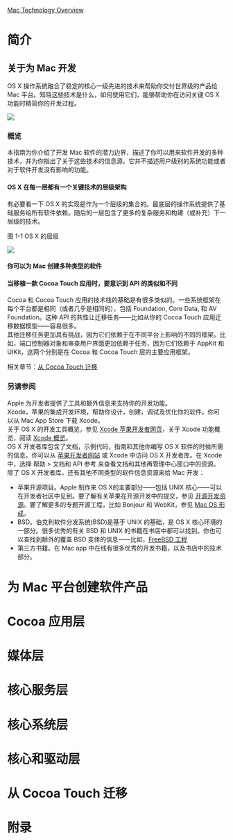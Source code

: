 [Mac Technology Overview](https://developer.apple.com/library/archive/documentation/MacOSX/Conceptual/OSX_Technology_Overview/About/About.html#//apple_ref/doc/uid/TP40001067)

# 简介
## 关于为 Mac 开发

OS X 操作系统融合了稳定的核心一级先进的技术来帮助你交付世界级的产品给 Mac 平台。知晓这些技术是什么，如何使用它们，能够帮助你在访问关键 OS X 功能时精简你的开发过程。  

![](https://developer.apple.com/library/archive/documentation/MacOSX/Conceptual/OSX_Technology_Overview/art/MacBookProDesktop_2x.png)

### 概览

本指南为你介绍了开发 Mac 软件的潜力边界，描述了你可以用来软件开发的多种技术，并为你指出了关于这些技术的信息源。它并不描述用户级别的系统功能或者对于软件开发没有影响的功能。  

#### OS X 在每一层都有一个关键技术的层级架构

有必要看一下 OS X 的实现是作为一个层级的集合的。最底层的操作系统提供了基础服务给所有软件依赖。随后的一层包含了更多的复杂服务和构建（或补充）下一层级的技术。  

图 1-1 OS X 的层级  

![](https://developer.apple.com/library/archive/documentation/MacOSX/Conceptual/OSX_Technology_Overview/art/osx_architecture-layers_2x.png)

#### 你可以为 Mac 创建多种类型的软件

#### 当移植一款 Cocoa Touch 应用时，要意识到 API 的类似和不同

Cocoa 和 Cocoa Touch 应用的技术栈的基础是有很多类似的。一些系统框架在每个平台都是相同（或者几乎是相同的），包括 Foundation, Core Data, 和 AV Foundation。这种 API 的共性让迁移任务——比如从你的 Cocoa Touch 应用迁移数据模型——容易很多。  
其他迁移任务更加具有挑战，因为它们依赖于在不同平台上影响的不同的框架。比如，端口控制器对象和审查用户界面更加依赖于任务，因为它们依赖于 AppKit 和 UIKit，这两个分别是在 Cocoa 和 Cocoa Touch 层的主要应用框架。

相关章节：[从 Cocoa Touch 迁移](https://developer.apple.com/library/archive/documentation/MacOSX/Conceptual/OSX_Technology_Overview/MigratingFromCocoaTouch/MigratingFromCocoaTouch.html#//apple_ref/doc/uid/TP40001067-CH8-SW1)

### 另请参阅

Apple 为开发者提供了工具和额外信息来支持你的开发功能。  
Xcode，苹果的集成开发环境，帮助你设计，创建，调试及优化你的软件。你可以从 Mac App Store 下载 Xcode。  
关于 OS X 的开发工具概览，参见 [Xcode 苹果开发者网页](https://developer.apple.com/xcode/)，关于 Xcode 功能概览，阅读 [Xcode 概览](https://developer.apple.com/library/archive/documentation/ToolsLanguages/Conceptual/Xcode_Overview/index.html#//apple_ref/doc/uid/TP40010215)。  
OS X 开发者库包含了文档，示例代码，指南和其他你编写 OS X 软件的时候所需的信息。你可以从 [苹果开发者网站](https://developer.apple.com/library/mac/navigation/) 或 Xcode 中访问 OS X 开发者库。在 Xcode 中，选择 帮助 > 文档和 API 参考 来查看文档和其他再管理中心窗口中的资源。  
除了 OS X 开发者库，还有其他不同类型的软件信息资源来给 Mac 开发：

- 苹果开源项目。Apple 制作来 OS X的主要部分——包括 UNIX 核心——可以在开发者社区中见到。要了解有关苹果在开源开发中的提交，参见 [开源开发资源](https://developer.apple.com/opensource/)。要了解更多的专题开源工程，比如 Bonjour 和 WebKit，参见 [Mac OS 形成](http://www.macosforge.org)。
- BSD。伯克利软件分发系统(BSD)是基于 UNIX 的基础，是 OS X 核心环境的一部分。很多优秀的有关 BSD 和 UNIX 的书籍在书店中都可以找到。你也可以查找到额外的覆盖 BSD 变体的信息——比如，[FreeBSD 工程](http://www.freebsd.org)
- 第三方书籍。在 Mac app 中在线有很多优秀的开发书籍，以及书店中的技术部分。

# 为 Mac 平台创建软件产品

# Cocoa 应用层

# 媒体层

# 核心服务层

# 核心系统层

# 核心和驱动层

# 从 Cocoa Touch 迁移

# 附录